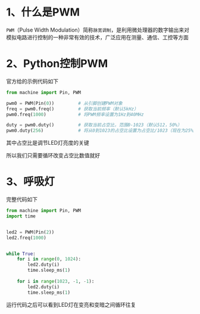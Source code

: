 
# 1、什么是PWM

`PWM`（Pulse Width Modulation）简称`脉宽调制`，是利用微处理器的数字输出来对模拟电路进行控制的一种非常有效的技术，广泛应用在测量、通信、工控等方面

# 2、Python控制PWM

官方给的示例代码如下

```python
from machine import Pin, PWM

pwm0 = PWM(Pin(0))         # 从引脚创建PWM对象
freq = pwm0.freq()         # 获取当前频率（默认5kHz）
pwm0.freq(1000)            # 将PWM频率设置为1Hz到40MHz

duty = pwm0.duty()         # 获取当前占空比，范围0-1023（默认512，50%）
pwm0.duty(256)             # 将从0到1023的占空比设置为占空比/1023（现在为25%）
```

其中占空比是调节LED灯亮度的关键

所以我们只需要循环改变占空比数值就好

# 3、呼吸灯

完整代码如下
```python
from machine import Pin, PWM
import time


led2 = PWM(Pin(2))
led2.freq(1000)


while True:
    for i in range(0, 1024):
        led2.duty(i)
        time.sleep_ms(1)
        
    for i in range(1023, -1, -1):
        led2.duty(i)
        time.sleep_ms(1)
```

运行代码之后可以看到LED灯在变亮和变暗之间循环往复